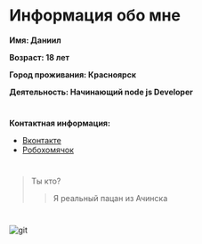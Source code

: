 # Информация обо мне
**Имя: Даниил**

**Возраст: 18 лет**

**Город проживания: Красноярск**

**Деятельность: Начинающий node js Developer**
#
**Контактная информация:**
* [Вконтакте](https://vk.com/vincenzo_costa)
* [Робохомячок](https://forum.robo-hamster.ru/members/886/)
#
> Ты кто?
>> Я реальный пацан из Ачинска
#
![git](https://img.shields.io/github/followers/12vincenzo12?style=social)
